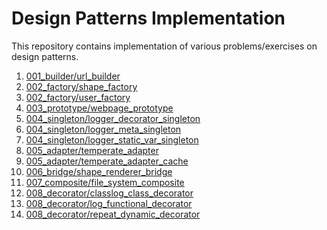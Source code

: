 # Design Patterns Implementation

This repository contains implementation of various problems/exercises on design patterns.

1) [001_builder/url_builder](001_builder/url_builder.py)
2) [002_factory/shape_factory](002_factory/shape_factory.py)
3) [002_factory/user_factory](002_factory/user_factory.py)
4) [003_prototype/webpage_prototype](003_prototype/webpage_prototype.py)
5) [004_singleton/logger_decorator_singleton](004_singleton/logger_decorator_singleton.py)
6) [004_singleton/logger_meta_singleton](004_singleton/logger_meta_singleton.py)
7) [004_singleton/logger_static_var_singleton](004_singleton/logger_static_var_singleton.py)
8) [005_adapter/temperate_adapter](005_adapter/temperate_adapter.py)
9) [005_adapter/temperate_adapter_cache](005_adapter/temperate_adapter_cache.py)
10) [006_bridge/shape_renderer_bridge](006_bridge/shape_renderer_bridge.py)
11) [007_composite/file_system_composite](007_composite/file_system_composite.py)
12) [008_decorator/classlog_class_decorator](008_decorator/classlog_class_decorator.py)
13) [008_decorator/log_functional_decorator](008_decorator/log_functional_decorator.py)
14) [008_decorator/repeat_dynamic_decorator](008_decorator/repeat_dynamic_decorator.py)

